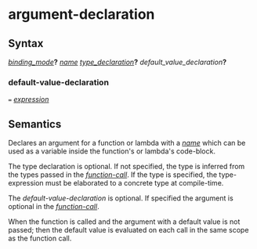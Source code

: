 # argument-declaration

## Syntax

[_binding_mode_](binding_mode.md)__?__ [_name_](name.md) [_type_declaration_](type_declaration.md)__?__ _default_value_declaration_**?**


### default-value-declaration

`=` [_expression_](expression.md)


## Semantics
Declares an argument for a function or lambda with a [_name_](name.md)
which can be used as a variable inside the function's or lambda's code-block.

The type declaration is optional. If not specified, the type is inferred from
the types passed in the [_function-call_](function_call.md). If the type is
specified, the type-expression must be elaborated to a concrete type at
compile-time.

The _default-value-declaration_ is optional. If specified the argument is
optional in the [_function-call_](function_call.md).

When the function is called and the argument with a default value is not passed;
then the default value is evaluated on each call in the same scope as the function call.

